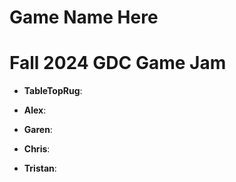 # Game Name Here
<h1>Fall 2024 GDC Game Jam</h1>

<ul>
  <li>
    <p><b>TableTopRug</b>: </p>
  </li>
  <li>
    <p><b>Alex</b>: </p>
  </li>
  <li>
    <p><b>Garen</b>: </p>
  </li>
  <li>
    <p><b>Chris</b>: </p>
  </li>
  <li>
    <p><b>Tristan</b>: </p>
  </li>
</ul>
